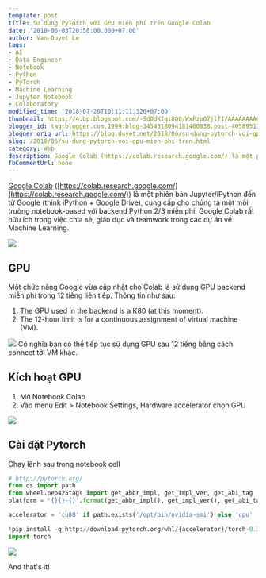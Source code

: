```yaml
---
template: post
title: Sử dụng PyTorch với GPU miễn phí trên Google Colab
date: '2018-06-03T20:58:00.000+07:00'
author: Van-Duyet Le
tags:
- AI
- Data Engineer
- Notebook
- Python
- PyTorch
- Machine Learning
- Jupyter Notebook
- Colaboratory
modified_time: '2018-07-20T10:11:11.326+07:00'
thumbnail: https://4.bp.blogspot.com/-SdOdKIqi8Q0/WxPzp07jlfI/AAAAAAAAubY/BdjBxk-frPgTZKvNR8CTYpBgUwRcF9SQACLcBGAs/s1600/35226d9fbc661ced1c5d17e374638389178c3176.png
blogger_id: tag:blogger.com,1999:blog-3454518094181460838.post-4058951143958765380
blogger_orig_url: https://blog.duyet.net/2018/06/su-dung-pytorch-voi-gpu-mien-phi-tren.html
slug: /2018/06/su-dung-pytorch-voi-gpu-mien-phi-tren.html
category: Web
description: Google Colab (https://colab.research.google.com/) là một phiên bản Jupyter/iPython đến từ Google (think iPython + Google Drive), cung cấp cho chúng ta một môi trường notebook-based với backend Python 2/3 miễn phí. Google Colab rất hữu ích trong việc chia sẻ, giáo dục và teamwork trong các dự án về Machine Learning.
fbCommentUrl: none
---
```


[Google Colab](https://blog.duyet.net/2017/11/colaboratory-research-google.html#.WxPuK0jRDIU) ([https://colab.research.google.com/](https://colab.research.google.com/)) là một phiên bản Jupyter/iPython đến từ Google (think iPython + Google Drive), cung cấp cho chúng ta một môi trường notebook-based với backend Python 2/3 miễn phí. Google Colab rất hữu ích trong việc chia sẻ, giáo dục và teamwork trong các dự án về Machine Learning.

![](https://4.bp.blogspot.com/-SdOdKIqi8Q0/WxPzp07jlfI/AAAAAAAAubY/BdjBxk-frPgTZKvNR8CTYpBgUwRcF9SQACLcBGAs/s640/35226d9fbc661ced1c5d17e374638389178c3176.png)

## GPU ##
Một chức năng Google vừa cập nhật cho Colab là sử dụng GPU backend miễn phí trong 12 tiếng liên tiếp. Thông tin như sau:

1. The GPU used in the backend is a K80 (at this moment).
2. The 12-hour limit is for a continuous assignment of virtual machine (VM).

[![](https://2.bp.blogspot.com/-ERE_NP9B2Cg/WxPu3W9_8QI/AAAAAAAAua4/CU2FES_GEI44uZ0UK8B-rKC4Xw0HjWQTQCK4BGAYYCw/s320/NVIDIA-Tesla-K80-GPU.jpg)](https://2.bp.blogspot.com/-ERE_NP9B2Cg/WxPu3W9_8QI/AAAAAAAAua4/CU2FES_GEI44uZ0UK8B-rKC4Xw0HjWQTQCK4BGAYYCw/s1600/NVIDIA-Tesla-K80-GPU.jpg)
Có nghĩa bạn có thể tiếp tục sử dụng GPU sau 12 tiếng bằng cách connect tới VM khác.

## Kích hoạt GPU ##
1. Mở Notebook Colab
2. Vào menu Edit > Notebook Settings,  Hardware accelerator chọn GPU

[![](https://1.bp.blogspot.com/-2xNbbfzx6Og/WxPwkZc_LoI/AAAAAAAAubA/6b-NZMa9t_komNhrKg6-pXGiBi0WrETcACLcBGAs/s1600/colab-gpu.PNG)](https://1.bp.blogspot.com/-2xNbbfzx6Og/WxPwkZc_LoI/AAAAAAAAubA/6b-NZMa9t_komNhrKg6-pXGiBi0WrETcACLcBGAs/s1600/colab-gpu.PNG)

## Cài đặt Pytorch ##
Chạy lệnh sau trong notebook cell

```py
# http://pytorch.org/
from os import path
from wheel.pep425tags import get_abbr_impl, get_impl_ver, get_abi_tag
platform = '{}{}-{}'.format(get_abbr_impl(), get_impl_ver(), get_abi_tag())

accelerator = 'cu80' if path.exists('/opt/bin/nvidia-smi') else 'cpu'

!pip install -q http://download.pytorch.org/whl/{accelerator}/torch-0.3.0.post4-{platform}-linux_x86_64.whl torchvision
import torch
```

[![](https://4.bp.blogspot.com/-2aTYdl7YiPU/WxP1ssgciWI/AAAAAAAAubk/3eVKYTfmde8aKVoYdbUXd5dc9yY7cohFgCLcBGAs/s1600/colab-gpu-2.PNG)](https://4.bp.blogspot.com/-2aTYdl7YiPU/WxP1ssgciWI/AAAAAAAAubk/3eVKYTfmde8aKVoYdbUXd5dc9yY7cohFgCLcBGAs/s1600/colab-gpu-2.PNG)

And that's it!

